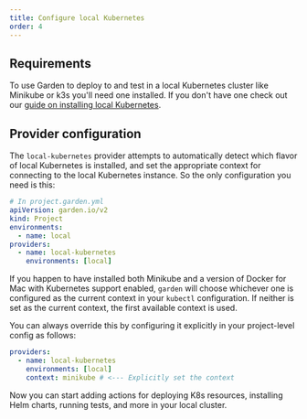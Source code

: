 ```yaml
---
title: Configure local Kubernetes
order: 4
---
```


## Requirements

To use Garden to deploy to and test in a local Kubernetes cluster like Minikube or k3s you'll need one installed. If you don't have one check out our [guide on installing local Kubernetes](../../guides/install-local-kubernetes.md).

## Provider configuration

The `local-kubernetes` provider attempts to automatically detect which flavor of local Kubernetes is installed, and set the appropriate context for connecting to the local Kubernetes instance. So the only configuration you need is this:

```yaml
# In project.garden.yml
apiVersion: garden.io/v2
kind: Project
environments:
  - name: local
providers:
  - name: local-kubernetes
    environments: [local]
```

If you happen to have installed both Minikube and a version of Docker for Mac with Kubernetes support enabled, `garden` will choose whichever one is configured as the current context in your `kubectl` configuration. If neither is set as the current context, the first available context is used.

You can always override this by configuring it explicitly in your project-level config as follows:

```yaml
providers:
  - name: local-kubernetes
    environments: [local]
    context: minikube # <--- Explicitly set the context
```

Now you can start adding actions for deploying K8s resources, installing Helm charts, running tests, and more in your local cluster.
